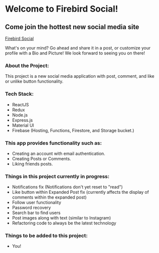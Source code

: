 # Welcome to Firebird Social!

## Come join the hottest new social media site
[Firebird Social](https://www.firebird.social)

What's on your mind? Go ahead and share it in a post, or customize your profile with a Bio and Picture!
We look forward to seeing you on there!

### About the Project:

This project is a new social media application with post, comment, and like or unlike button functionality.

### Tech Stack:
- ReactJS
- Redux
- Node.js
- Express.js
- Material UI
- Firebase (Hosting, Functions, Firestore, and Storage bucket.)

### This app provides functionality such as:

- Creating an account with email authentication.
- Creating Posts or Comments.
- Liking friends posts.

### Things in this project currently in progress:
- Notifications fix (Notifications don't yet reset to "read")
- Like button within Expanded Post fix (currently affects the display of comments within the expanded post)
- Follow user functionality
- Password recovery
- Search bar to find users
- Post images along with text (similar to Instagram)
- Refactoring code to always be the latest technology

### Things to be added to this project:
- You!
